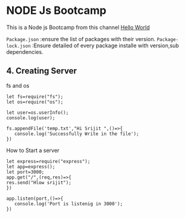 # NODE Js Bootcamp
This is a Node js Bootcamp from this channel [Hello World](https://youtube.com/playlist?list=PLzjZaW71kMwScTRKzoasdyB1sX-a9EbFp&si=Z4gOZ3LFdENYxxAx)


 `Package.json` :ensure the list of packages with their version.
 `Package-lock.json` :Ensure detailed of every package installe with version,sub dependencies.

 ## 4. Creating Server
 fs and os
 ```
let fs=require("fs");
let os=require("os");

let user=os.userInfo();
console.log(user);

fs.appendFile('temp.txt',"Hi Srijit ",()=>{
    console.log('Successfully Write in the file');
})
 ```
How to Start a server
 ```
let express=require("express");
let app=express();
let port=3000;
app.get("/",(req,res)=>{
 res.send("Hlow srijit");
})

app.listen(port,()=>{
    console.log('Port is listenig in 3000');
})
```